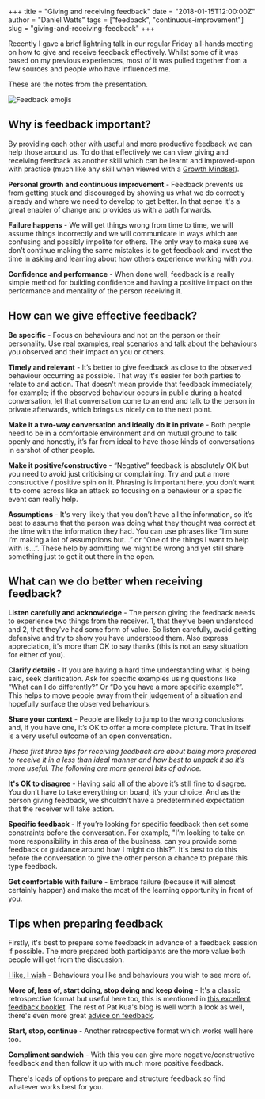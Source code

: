 +++
title = "Giving and receiving feedback"
date = "2018-01-15T12:00:00Z"
author = "Daniel Watts"
tags = ["feedback", "continuous-improvement"]
slug = "giving-and-receiving-feedback"
+++

Recently I gave a brief lightning talk in our regular Friday all-hands meeting on how to give and receive feedback effectively. Whilst some of it was based on my previous experiences, most of it was pulled together from a few sources and people who have influenced me.

These are the notes from the presentation.

![Feedback emojis](/img/articles/giving-and-receiving-feedback/emojis.png)

## Why is feedback important?
By providing each other with useful and more productive feedback we can help those around us. To do that effectively we can view giving and receiving feedback as another skill which can be learnt and improved-upon with practice (much like any skill when viewed with a [Growth Mindset](https://www.farnamstreetblog.com/2015/03/carol-dweck-mindset/)).

**Personal growth and continuous improvement** - Feedback prevents us from getting stuck and discouraged by showing us what we do correctly already and where we need to develop to get better. In that sense it's a great enabler of change and provides us with a path forwards.

**Failure happens** - We will get things wrong from time to time, we will assume things incorrectly and we will communicate in ways which are confusing and possibly impolite for others. The only way to make sure we don’t continue making the same mistakes is to get feedback and invest the time in asking and learning about how others experience working with you.

**Confidence and performance** - When done well, feedback is a really simple method for building confidence and having a positive impact on the performance and mentality of the person receiving it.

## How can we give effective feedback?
**Be specific** - Focus on behaviours and not on the person or their personality. Use real examples, real scenarios and talk about the behaviours you observed and their impact on you or others.

**Timely and relevant** - It’s better to give feedback as close to the observed behaviour occurring as possible. That way it's easier for both parties to relate to and action. That doesn't mean provide that feedback immediately, for example; if the observed behaviour occurs in public during a heated conversation, let that conversation come to an end and talk to the person in private afterwards, which brings us nicely on to the next point.

**Make it a two-way conversation and ideally do it in private** - Both people need to be in a comfortable environment and on mutual ground to talk openly and honestly, it’s far from ideal to have those kinds of conversations in earshot of other people.

**Make it positive/constructive** - “Negative” feedback is absolutely OK but you need to avoid just criticising or complaining. Try and put a more constructive / positive spin on it. Phrasing is important here, you don’t want it to come across like an attack so focusing on a behaviour or a specific event can really help.

**Assumptions** - It's very likely that you don’t have all the information, so it’s best to assume that the person was doing what they thought was correct at the time with the information they had. You can use phrases like “I’m sure I’m making a lot of assumptions but…” or “One of the things I want to help with is…”. These help by admitting we might be wrong and yet still share something just to get it out there in the open.

## What can we do better when receiving feedback?
**Listen carefully and acknowledge** - The person giving the feedback needs to experience two things from the receiver. 1, that they’ve been understood and 2, that they’ve had some form of value. So listen carefully, avoid getting defensive and try to show you have understood them. Also express appreciation, it's more than OK to say thanks (this is not an easy situation for either of you).

**Clarify details** - If you are having a hard time understanding what is being said, seek clarification. Ask for specific examples using questions like “What can I do differently?” Or “Do you have a more specific example?”. This helps to move people away from their judgement of a situation and hopefully surface the observed behaviours.

**Share your context** - People are likely to jump to the wrong conclusions and, if you have one, it’s OK to offer a more complete picture. That in itself is a very useful outcome of an open conversation.

_These first three tips for receiving feedback are about being more prepared to receive it in a less than ideal manner and how best to unpack it so it’s more useful. The following are more general bits of advice._

**It's OK to disagree** - Having said all of the above it’s still fine to disagree. You don’t have to take everything on board, it’s your choice. And as the person giving feedback, we shouldn’t have a predetermined expectation that the receiver will take action.

**Specific feedback** - If you’re looking for specific feedback then set some constraints before the conversation. For example, "I’m looking to take on more responsibility in this area of the business, can you provide some feedback or guidance around how I might do this?". It's best to do this before the conversation to give the other person a chance to prepare this type feedback.

**Get comfortable with failure** - Embrace failure (because it will almost certainly happen) and make the most of the learning opportunity in front of you.

## Tips when preparing feedback
Firstly, it's best to prepare some feedback in advance of a feedback session if possible. The more prepared both participants are the more value both people will get from the discussion.

[I like, I wish](https://medium.com/shaping-work/i-like-i-wish-to-get-better-feedback-e3a89fa21170) - Behaviours you like and behaviours you wish to see more of.

**More of, less of, start doing, stop doing and keep doing** - It's a classic retrospective format but useful here too, this is mentioned in [this excellent feedback booklet](https://www.thekua.com/atwork/wp-content/uploads/2017/03/FeedbackBooklet.pdf). The rest of Pat Kua's blog is well worth a look as well, there's even more great [advice on feedback](https://www.thekua.com/atwork/?s=feedback).

**Start, stop, continue** - Another retrospective format which works well here too.

**Compliment sandwich** - With this you can give more negative/constructive feedback and then follow it up with much more positive feedback.

There's loads of options to prepare and structure feedback so find whatever works best for you.
